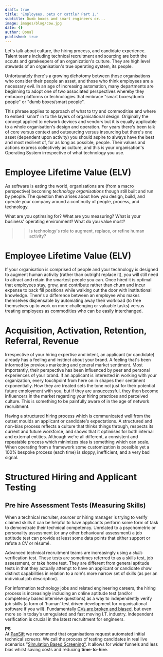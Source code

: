 ```yaml
---
draft: true
title: 'Employees, pets or cattle? Part 1.'
subtitle: Dumb boxes and smart engineers or...
image: images/blog/cow.jpg
date: {}
author: Donal
published: true
---
```

Let's talk about culture, the hiring process, and candidate experience. Talent teams including technical recruitment and sourcing are both the scouts and gatekeepers of an organization's culture. They are high level stewards of an organisation's true operating system, its people.

Unfortunately there's a growing dichotomy between those organisations who consider their people an asset, and those who think employees are a necessary evil. In an age of increasing automation, many departments are beginning to adopt one of two associated perspectives whereby they embrace platforms or technologies that embrace "smart boxes/dumb people" or "dumb boxes/smart people".

This phrase applies to approach of what to try and commoditise and where to embed 'smart' in to the layers of organisational design. Originally the concept applied to network devices and vendors but it is equally applicable to a whole organisation's design and operation. For years there's been talk of core versus context and outsourcing versus insourcing but there's one asset (dependent upon activity) you should aspire to always have the best and most resilient of, for as long as possible, people. Their values and actions express collectively as culture, and this is your organisation's Operating System irrespective of what technology you use.

# Employee Lifetime Value (ELV)

As software is eating the world, organisations are (from a macro perspective) becoming *technology organisations* though still built and run by people. The question then arises about how you design, build, and operate your company around a continuity of people, process, and technology. 

What are you optimsing for? What are you measuring? What is your business' operating environment? What do you value most?

> > Is technology's role to augment, replace, or refine human activity?

# Employee Lifetime Value (ELV)

If your organisation is comprised of people and your technology is designed to augment human activity (rather than outright replace it), you will still need to attract and retain the smartest people you can. Once hired it is optimal that employees stay, grow, and contribute rather than churn and incur expense to back fill positions while walking out the door with institutional knowledge. There's a difference between an employee who makes themselves dispensable by automating away their workload (to free themselves up to work on more challenging or valuable tasks) versus treating employees as commodities who can be easily interchanged. 

# Acquisition, Activation, Retention, Referral, Revenue

Irrespective of your hiring expertise and intent, an applicant (or candidate) already has a feeling and instinct about your brand. A feeling that's been informed by previous marketing and general market sentiment. Most importantly, their perspective has been influenced by peer and personal experiences of your brand. If an applicant is interested in working with your organization, every touchpoint from here on in shapes their sentiment exponentially. How they are treated sets the tone not just for their potential future employment with you, but if they are unsuccessful, they then become influencers in the market regarding your hiring practices and perceived culture. This is something to be painfully aware of in the age of network recruitment.

Having a structured hiring process which is communicated well from the outset moulds an applicant or candidate's expectations. A structured and non-bias process reflects a culture that thinks things through, respects its current and future workforce, and shows that it optimises for both internal and external entities. Although we're all different, a consistent and repeatable process which minimizes bias is something which can scale. When operating from a framework some customization is possible yet a 100% bespoke process (each time) is sloppy, inefficient, and a very bad signal.

# Structured Hiring and Applicant Testing

## Pre hire Assessment Tests (Measuring Skills)
When a technical recruiter, sourcer or hiring manager is trying to verify claimed skills it can be helpful to have applicants perform some form of task to demonstrate their technical competency. Unrelated to a psychometric or personality assessment (or any other behavioural assessment) a job aptitude test can provide at least some data points that either support or refute a CV or résumé.

Advanced technical recruitment teams are increasingly using a *skills* verification test. These tests are sometimes referred to as a skills test, job assessment, or take home test. They are different from general aptitude tests in that they actually attempt to have an applicant or candidate show distinct capabilities in relation to a role's more narrow set of skills (as per an individual job description).

For information technology jobs and related engineering careers, the hiring process is increasingly including an online aptitude test (and/or competency based interview questions) as a way to independently verify job skills (a form of 'human' test driven development for organisational software if you will). Fundamentally [CVs are broken and biased](https://pansift.com/blog/why-cvs-and-resumes-are-broken/), but even more so in today's unregulated and fast moving I.T. industry. Independent verification is crucial in the latest recruitment for engineers.

<div class="card">
  <div class="card-header"><b>PS</b></div>
  <div class="card-body">At <a href="https://pansift.com/?utm_source=psblog&utm_medium=hyperlink&utm_campaign=launch&utm_content=sbs">PanSift</a> we recommend that organisations request automated initial technical screens. We call the process of testing candidates in real live scenarios "<a href="https://try.pansift.com/?utm_source=psblog&utm_medium=hyperlink&utm_campaign=launch&utm_content=sbs">Simulation Based Screening"</a>. It allows for wider funnels and less bias whilst saving costs and reducing <b>time-to-hire</b>.</div>
</div>
